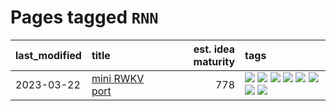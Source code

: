 # Pages tagged `RNN`

|last_modified|title|est. idea maturity|tags
|:---|:---|---:|:---|
|2023-03-22|[mini RWKV port](../rust_rwkv.md)|778|[![](https://img.shields.io/badge/tag-RNN-b5ec2c)](../tags/RNN.md) [![](https://img.shields.io/badge/tag-completed-4d35f9)](../tags/completed.md) [![](https://img.shields.io/badge/tag-experimental-4a3565)](../tags/experimental.md) [![](https://img.shields.io/badge/tag-ggml-f76896)](../tags/ggml.md) [![](https://img.shields.io/badge/tag-mobilenet-0e5ec)](../tags/mobilenet.md) [![](https://img.shields.io/badge/tag-model_compression-36f98)](../tags/model_compression.md) [![](https://img.shields.io/badge/tag-tooling-ff6770)](../tags/tooling.md) [![](https://img.shields.io/badge/tag-wip-6a156e)](../tags/wip.md)|